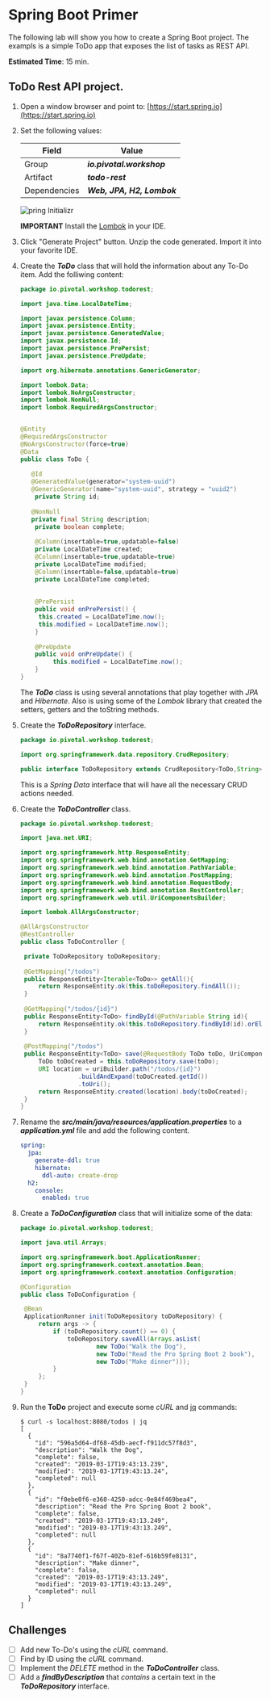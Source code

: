 # Spring Boot Primer

The following lab will show you how to create a Spring Boot project. The exampls is a simple ToDo app that exposes the list of tasks as REST API.

**Estimated Time**: 15 min.



## ToDo Rest API project.

1. Open a window browser and point to: [https://start.spring.io](https://start.spring.io)

2. Set the following values:

   | Field        | Value                      |
   | ------------ | -------------------------- |
   | Group        | ***io.pivotal.workshop***  |
   | Artifact     | ***todo-rest***            |
   | Dependencies | ***Web, JPA, H2, Lombok*** |

   ![pring Initializr](01-spring-boot-primer-01.png)

   **IMPORTANT** Install the [Lombok](https://projectlombok.org/download) in your IDE.

3. Click "Generate Project" button. Unzip the code generated. Import it into your favorite IDE.

4. Create the ***ToDo*** class that will hold the information about any To-Do item. Add the folliwing content:

   ```java
   package io.pivotal.workshop.todorest;
   
   import java.time.LocalDateTime;
   
   import javax.persistence.Column;
   import javax.persistence.Entity;
   import javax.persistence.GeneratedValue;
   import javax.persistence.Id;
   import javax.persistence.PrePersist;
   import javax.persistence.PreUpdate;
   
   import org.hibernate.annotations.GenericGenerator;
   
   import lombok.Data;
   import lombok.NoArgsConstructor;
   import lombok.NonNull;
   import lombok.RequiredArgsConstructor;
   
   
   @Entity
   @RequiredArgsConstructor
   @NoArgsConstructor(force=true)
   @Data
   public class ToDo {
   	
   	  @Id
   	  @GeneratedValue(generator="system-uuid")
   	  @GenericGenerator(name="system-uuid", strategy = "uuid2")
       private String id;
       
   	  @NonNull
   	  private final String description;
       private boolean complete;
       
       @Column(insertable=true,updatable=false)
       private LocalDateTime created;
       @Column(insertable=true,updatable=true)
       private LocalDateTime modified;
       @Column(insertable=false,updatable=true)
       private LocalDateTime completed;
       
       
       @PrePersist
       public void onPrePersist() {
       	this.created = LocalDateTime.now();
       	this.modified = LocalDateTime.now();
       }
       
       @PreUpdate
       public void onPreUpdate() {
        	this.modified = LocalDateTime.now();
       }
   }
   ```

   The ***ToDo*** class is using several annotations that play together with *JPA* and *Hibernate*. Also is using some of the *Lombok* library that created the setters, getters and the toString methods.

5. Create the ***ToDoRepository*** interface.

   ```java
   package io.pivotal.workshop.todorest;
   
   import org.springframework.data.repository.CrudRepository;
   
   public interface ToDoRepository extends CrudRepository<ToDo,String> { }
   ```

   This is a *Spring Data* interface that will have all the necessary CRUD actions needed.

6. Create the ***ToDoController*** class.

   ```java
   package io.pivotal.workshop.todorest;
   
   import java.net.URI;
   
   import org.springframework.http.ResponseEntity;
   import org.springframework.web.bind.annotation.GetMapping;
   import org.springframework.web.bind.annotation.PathVariable;
   import org.springframework.web.bind.annotation.PostMapping;
   import org.springframework.web.bind.annotation.RequestBody;
   import org.springframework.web.bind.annotation.RestController;
   import org.springframework.web.util.UriComponentsBuilder;
   
   import lombok.AllArgsConstructor;
   
   @AllArgsConstructor
   @RestController
   public class ToDoController {
   
   	private ToDoRepository toDoRepository;
   	
   	@GetMapping("/todos")
   	public ResponseEntity<Iterable<ToDo>> getAll(){
   		return ResponseEntity.ok(this.toDoRepository.findAll());
   	}
   	
   	@GetMapping("/todos/{id}")
   	public ResponseEntity<ToDo> findById(@PathVariable String id){
   		return ResponseEntity.ok(this.toDoRepository.findById(id).orElse(null));
   	}
   	
   	@PostMapping("/todos")
   	public ResponseEntity<ToDo> save(@RequestBody ToDo toDo, UriComponentsBuilder uriBuilder){
   		ToDo toDoCreated = this.toDoRepository.save(toDo);
   		URI location = uriBuilder.path("/todos/{id}")
                   .buildAndExpand(toDoCreated.getId())
                   .toUri();
   		return ResponseEntity.created(location).body(toDoCreated);
   	}
   }
   ```

7. Rename the ***src/main/java/resources/application.properties*** to a ***application.yml*** file and add the following content.

   ```yaml
   spring:
     jpa:
       generate-ddl: true
       hibernate:
         ddl-auto: create-drop
     h2:
       console:
         enabled: true
   ```

   

8. Create a ***ToDoConfiguration*** class that will initialize some of the data:

   ```java
   package io.pivotal.workshop.todorest;
   
   import java.util.Arrays;
   
   import org.springframework.boot.ApplicationRunner;
   import org.springframework.context.annotation.Bean;
   import org.springframework.context.annotation.Configuration;
   
   @Configuration
   public class ToDoConfiguration {
   
   	@Bean
   	ApplicationRunner init(ToDoRepository toDoRepository) {
   		return args -> {		
   			if (toDoRepository.count() == 0) {
   				toDoRepository.saveAll(Arrays.asList(
   						new ToDo("Walk the Dog"),
   						new ToDo("Read the Pro Spring Boot 2 book"),
   						new ToDo("Make dinner")));
   			}				
   		};
   	}	
   }
   ```

9. Run the **ToDo** project and execute some *cURL* and [jq](https://stedolan.github.io/jq/) commands:

   ```shell
   $ curl -s localhost:8080/todos | jq
   [
     {
       "id": "596a5d64-df68-45db-aecf-f911dc57f8d3",
       "description": "Walk the Dog",
       "complete": false,
       "created": "2019-03-17T19:43:13.239",
       "modified": "2019-03-17T19:43:13.24",
       "completed": null
     },
     {
       "id": "f0ebe0f6-e360-4250-adcc-0e84f469bea4",
       "description": "Read the Pro Spring Boot 2 book",
       "complete": false,
       "created": "2019-03-17T19:43:13.249",
       "modified": "2019-03-17T19:43:13.249",
       "completed": null
     },
     {
       "id": "8a7740f1-f67f-402b-81ef-616b59fe8131",
       "description": "Make dinner",
       "complete": false,
       "created": "2019-03-17T19:43:13.249",
       "modified": "2019-03-17T19:43:13.249",
       "completed": null
     }
   ]
   ```

   

   

## Challenges

- [ ] Add new To-Do's using the *cURL* command.
- [ ] Find by ID using the *cURL* command.
- [ ] Implement the *DELETE* method in the ***ToDoController*** class.
- [ ] Add a ***findByDescription*** that *contains* a certain text in the ***ToDoRepository*** interface.
